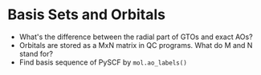 # Basis Sets and Orbitals

* What's the difference between the radial part of GTOs and exact AOs?
* Orbitals are stored as a MxN matrix in QC programs. What do M and N stand for?
* Find basis sequence of PySCF by `mol.ao_labels()`
